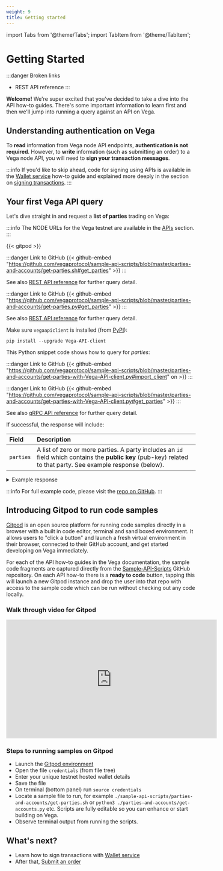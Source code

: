 ```yaml
---
weight: 9
title: Getting started
---
```

import Tabs from '@theme/Tabs';
import TabItem from '@theme/TabItem';

# Getting Started 

:::danger Broken links
* REST API reference
:::

**Welcome!** We're super excited that you've decided to take a dive into the API how-to guides. There's some important information to learn first and then we'll jump into running a query against an API on Vega.

## Understanding authentication on Vega

To **read** information from Vega node API endpoints, **authentication is not required**. However, to **write** information (such as submitting an order) to a Vega node API, you will need to **sign your transaction messages**.

:::info
If you'd like to skip ahead, code for signing using APIs is available in the [Wallet service](wallet.md) how-to guide and explained more deeply in the section on [signing transactions](../vega-wallet/signing">}}).
:::

## Your first Vega API query

Let's dive straight in and request a **list of parties** trading on Vega:

:::info
The NODE URLs for the Vega testnet are available in the [APIs](../apis/#what-are-the-testnet-api-server-addresses">}}) section.
:::

{{< gitpod >}}

<Tabs groupId="codesamples3">
<TabItem value="shell-rest" label="Shell (REST)">

:::danger Link to GitHub
{{< github-embed "https://github.com/vegaprotocol/sample-api-scripts/blob/master/parties-and-accounts/get-parties.sh#get_parties" >}}
:::

See also [REST API reference](/api/rest/data-node/api/v1/trading_data.html#operation/Parties) for further query detail.
</TabItem>
<TabItem value="python-rest" label="Python (REST)">

:::danger Link to GitHub
{{< github-embed "https://github.com/vegaprotocol/sample-api-scripts/blob/master/parties-and-accounts/get-parties.py#get_parties" >}}
:::

See also [REST API reference](/api/rest/data-node/api/v1/trading_data.html#operation/Parties) for further query detail.
</TabItem>
<TabItem value="python-grpc" label="Python (gRPC)">

Make sure `vegaapiclient` is installed (from [PyPI](https://pypi.org/project/Vega-API-client/)):

```shell
pip install --upgrade Vega-API-client
```
This Python snippet code shows how to query for *parties*:

:::danger Link to GitHub
{{< github-embed "https://github.com/vegaprotocol/sample-api-scripts/blob/master/parties-and-accounts/get-parties-with-Vega-API-client.py#import_client" on >}}
:::

:::danger Link to GitHub
{{< github-embed "https://github.com/vegaprotocol/sample-api-scripts/blob/master/parties-and-accounts/get-parties-with-Vega-API-client.py#get_parties" >}}
:::

See also [gRPC API reference](/api/grpc/#datanode.api.v1.PartiesResponse) for further query detail.
</TabItem>

</Tabs>



If successful, the response will include:

| Field          |  Description  |
| :----------------- | :------------- |
| `parties` | A list of zero or more parties. A party includes an `id` field which contains the **public key** (pub-key) related to that party. See example response (below). |<details><summary>Example response" >}}

<details><summary>Example response</summary>

:::danger Link to GitHub
{{< github-embed "https://github.com/vegaprotocol/sample-api-scripts/blob/master/parties-and-accounts/response-examples.txt#example_parties_response" on >}}
:::

</details>

:::info
For full example code, please visit the [repo on GitHub](https://github.com/vegaprotocol/sample-api-scripts/blob/master/parties-and-accounts/).
:::

## Introducing Gitpod to run code samples

[Gitpod](https://gitpod.io/#https://github.com/vegaprotocol/sample-api-scripts) is an open source platform for running code samples directly in a browser with a built in code editor, terminal and sand boxed environment. It allows users to "click a button" and launch a fresh virtual environment in their browser, connected to their GitHub account, and get started developing on Vega immediately.

For each of the API how-to guides in the Vega documentation, the sample code fragments are captured directly from the [Sample-API-Scripts](https://github.com/vegaprotocol/sample-api-scripts) GitHub repository. On each API how-to there is a **ready to code** button, tapping this will launch a new Gitpod instance and drop the user into that repo with access to the sample code which can be run without checking out any code locally.

### Walk through video for Gitpod

<iframe width="560" height="315" src="https://www.youtube.com/embed/ETvdQ6rGm9Q" title="YouTube video player" frameborder="0" allow="accelerometer; autoplay; clipboard-write; encrypted-media; gyroscope; picture-in-picture" allowfullscreen></iframe>

### Steps to running samples on Gitpod

* Launch the [Gitpod environment](https://gitpod.io/#https://github.com/vegaprotocol/sample-api-scripts)
* Open the file `credentials` (from file tree)
* Enter your unique testnet hosted wallet details
* Save the file
* On terminal (bottom panel) run `source credentials`
* Locate a sample file to run, for example `./sample-api-scripts/parties-and-accounts/get-parties.sh` or `python3 ./parties-and-accounts/get-accounts.py` etc. Scripts are fully editable so you can enhance or start building on Vega.
* Observe terminal output from running the scripts.

## What's next?

 * Learn how to sign transactions with [Wallet service](wallet.md) 
 * After that, [Submit an order](submit-order.md)
